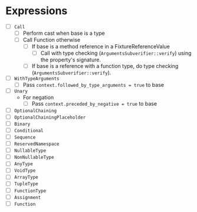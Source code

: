 # Expressions

* [ ] `Call`
  * [ ] Perform cast when base is a type
  * [ ] Call Function otherwise
    * [ ] If base is a method reference in a FixtureReferenceValue
      * [ ] Call with type checking (`ArgumentsSubverifier::verify`) using the property's signature.
    * [ ] If base is a reference with a function type, do type checking (`ArgumentsSubverifier::verify`).
* [ ] `WithTypeArguments`
  * [ ] Pass `context.followed_by_type_arguments = true` to base
* [ ] `Unary`
  * For negation
    * [ ] Pass `context.preceded_by_negative = true` to base
* [ ] `OptionalChaining`
* [ ] `OptionalChainingPlaceholder`
* [ ] `Binary`
* [ ] `Conditional`
* [ ] `Sequence`
* [ ] `ReservedNamespace`
* [ ] `NullableType`
* [ ] `NonNullableType`
* [ ] `AnyType`
* [ ] `VoidType`
* [ ] `ArrayType`
* [ ] `TupleType`
* [ ] `FunctionType`
* [ ] `Assignment`
* [ ] `Function`
